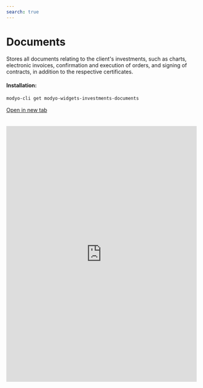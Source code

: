 ```yaml
---
search: true
---
```


# Documents

Stores all documents relating to the client's investments, such as charts, electronic invoices, confirmation and execution of orders, and signing of contracts, in addition to the respective certificates.

#### Installation:

```bash
modyo-cli get modyo-widgets-investments-documents
```

[Open in new tab](https://widgets.modyo.com/investments/documents)

<iframe id="widgetFrame" src="https://widgets.modyo.com/investments/documents" width="100%" frameBorder="0" style="min-height:675px;overflow:auto;margin-top:20px;"/>

| Description                       | Investor Profile Survey                                                                                                                                                                                                                                |
|-------------------------------------|--------------------------------------------------------------------------------------------------------------------------------------------------------------------------------------------------------------------------------------------|
| Consolidated Financial Statements | Displays a list of available financial statements.                                                                                                                                                                             |
| Invoices                            | Displays the list of electronic invoices for all the completed transactions. Allows the user to open invoices in PDF format to review, print, and/or download.                                                           |
| Order Confirmations             | Displays a list of order documents available in PDF format.                                                                                                                                                   |
| Order Executions        | Provides information on the execution of the client's orders.                                                                                                                       |
| Electronic Contract Signatures     | Shows the contracts to be signed, either because they are completely new or because there are new or updated versions of existing contracts. Allows the user to directly review the contracts with the option to sign them online with the user's key or passcode. |
| Product Risk Table       | Table with a description of products and their risk classification.                                                                                                                                                                           |
| Tax Certificates            | Displays a list of tax certificates that are in PDF format, for viewing, printing, and/or downloading.                                                                                                                    |

<script>

  export default {
    mounted() {

      function setIframeHeightCO(id, ht) {
          var ifrm = document.getElementById(id);
          if(ifrm) {
            ifrm.style.height = ht + 4 + "px";
          }
      }
      // iframed document sends its height using postMessage
      function handleDocHeightMsg(e) {
          // check origin
          if ( e.origin === 'https://widgets.modyo.com' ) {
              // parse data
              var data = JSON.parse( e.data );

              console.log('data:', data)
              // check data object
              if ( data['docHeight'] ) {
                  setIframeHeightCO( 'widgetFrame', data['docHeight'] );
              } else {
                  setIframeHeightCO( 'widgetFrame', 700 );
              }
          }
      }

      // assign message handler
      if ( window.addEventListener ) {
          window.addEventListener('message', handleDocHeightMsg, false);
      }
    }
  }

</script>
